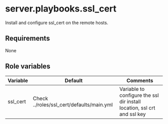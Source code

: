# server.playbooks.ssl_cert
Install and configure ssl_cert on the remote hosts.

## Requirements
None

## Role variables
| Variable | Default                                   | Comments                                                                |
|----------|-------------------------------------------|-------------------------------------------------------------------------|
| ssl_cert | Check ../roles/ssl_cert/defaults/main.yml | Variable to configure the ssl dir install location, ssl crt and ssl key |
